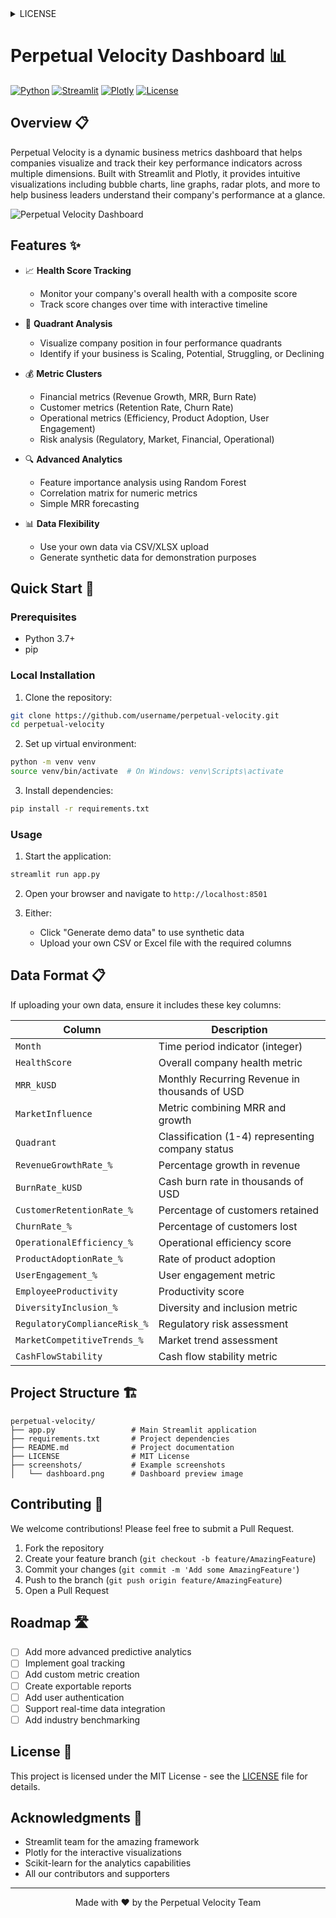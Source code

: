 <details>
<summary>LICENSE</summary>

MIT License

Copyright (c) 2025 Perpetual Velocity

Permission is hereby granted, free of charge, to any person obtaining a copy
of this software and associated documentation files (the "Software"), to deal
in the Software without restriction, including without limitation the rights
to use, copy, modify, merge, publish, distribute, sublicense, and/or sell
copies of the Software, and to permit persons to whom the Software is
furnished to do so, subject to the following conditions:

The above copyright notice and this permission notice shall be included in all
copies or substantial portions of the Software.

THE SOFTWARE IS PROVIDED "AS IS", WITHOUT WARRANTY OF ANY KIND, EXPRESS OR
IMPLIED, INCLUDING BUT NOT LIMITED TO THE WARRANTIES OF MERCHANTABILITY,
FITNESS FOR A PARTICULAR PURPOSE AND NONINFRINGEMENT. IN NO EVENT SHALL THE
AUTHORS OR COPYRIGHT HOLDERS BE LIABLE FOR ANY CLAIM, DAMAGES OR OTHER
LIABILITY, WHETHER IN AN ACTION OF CONTRACT, TORT OR OTHERWISE, ARISING FROM,
OUT OF OR IN CONNECTION WITH THE SOFTWARE OR THE USE OR OTHER DEALINGS IN THE
SOFTWARE.

</details>

# Perpetual Velocity Dashboard 📊

[![Python](https://img.shields.io/badge/Python-3.7+-blue.svg)](https://www.python.org/downloads/)
[![Streamlit](https://img.shields.io/badge/Streamlit-1.10+-red.svg)](https://streamlit.io)
[![Plotly](https://img.shields.io/badge/Plotly-5.3+-orange.svg)](https://plotly.com/)
[![License](https://img.shields.io/badge/License-MIT-green.svg)](LICENSE)

## Overview 📋

Perpetual Velocity is a dynamic business metrics dashboard that helps companies visualize and track their key performance indicators across multiple dimensions. Built with Streamlit and Plotly, it provides intuitive visualizations including bubble charts, line graphs, radar plots, and more to help business leaders understand their company's performance at a glance.

![Perpetual Velocity Dashboard](https://github.com/username/perpetual-velocity/raw/main/screenshots/dashboard.png)

## Features ✨

- 📈 **Health Score Tracking**
  - Monitor your company's overall health with a composite score
  - Track score changes over time with interactive timeline

- 🎯 **Quadrant Analysis**
  - Visualize company position in four performance quadrants
  - Identify if your business is Scaling, Potential, Struggling, or Declining

- 💰 **Metric Clusters**
  - Financial metrics (Revenue Growth, MRR, Burn Rate)
  - Customer metrics (Retention Rate, Churn Rate)
  - Operational metrics (Efficiency, Product Adoption, User Engagement)
  - Risk analysis (Regulatory, Market, Financial, Operational)

- 🔍 **Advanced Analytics**
  - Feature importance analysis using Random Forest
  - Correlation matrix for numeric metrics
  - Simple MRR forecasting

- 📊 **Data Flexibility**
  - Use your own data via CSV/XLSX upload
  - Generate synthetic data for demonstration purposes

## Quick Start 🚀

### Prerequisites

- Python 3.7+
- pip

### Local Installation

1. Clone the repository:

```bash
git clone https://github.com/username/perpetual-velocity.git
cd perpetual-velocity
```

2. Set up virtual environment:

```bash
python -m venv venv
source venv/bin/activate  # On Windows: venv\Scripts\activate
```

3. Install dependencies:

```bash
pip install -r requirements.txt
```

### Usage

1. Start the application:

```bash
streamlit run app.py
```

2. Open your browser and navigate to `http://localhost:8501`

3. Either:
   - Click "Generate demo data" to use synthetic data
   - Upload your own CSV or Excel file with the required columns

## Data Format 📋

If uploading your own data, ensure it includes these key columns:

| Column | Description |
|--------|-------------|
| `Month` | Time period indicator (integer) |
| `HealthScore` | Overall company health metric |
| `MRR_kUSD` | Monthly Recurring Revenue in thousands of USD |
| `MarketInfluence` | Metric combining MRR and growth |
| `Quadrant` | Classification (1-4) representing company status |
| `RevenueGrowthRate_%` | Percentage growth in revenue |
| `BurnRate_kUSD` | Cash burn rate in thousands of USD |
| `CustomerRetentionRate_%` | Percentage of customers retained |
| `ChurnRate_%` | Percentage of customers lost |
| `OperationalEfficiency_%` | Operational efficiency score |
| `ProductAdoptionRate_%` | Rate of product adoption |
| `UserEngagement_%` | User engagement metric |
| `EmployeeProductivity` | Productivity score |
| `DiversityInclusion_%` | Diversity and inclusion metric |
| `RegulatoryComplianceRisk_%` | Regulatory risk assessment |
| `MarketCompetitiveTrends_%` | Market trend assessment |
| `CashFlowStability` | Cash flow stability metric |

## Project Structure 🏗️

```
perpetual-velocity/
├── app.py                 # Main Streamlit application
├── requirements.txt       # Project dependencies
├── README.md              # Project documentation
├── LICENSE                # MIT License
├── screenshots/           # Example screenshots
│   └── dashboard.png      # Dashboard preview image
```

## Contributing 🤝

We welcome contributions! Please feel free to submit a Pull Request.

1. Fork the repository
2. Create your feature branch (`git checkout -b feature/AmazingFeature`)
3. Commit your changes (`git commit -m 'Add some AmazingFeature'`)
4. Push to the branch (`git push origin feature/AmazingFeature`)
5. Open a Pull Request

## Roadmap 🛣️

- [ ] Add more advanced predictive analytics
- [ ] Implement goal tracking
- [ ] Add custom metric creation
- [ ] Create exportable reports
- [ ] Add user authentication
- [ ] Support real-time data integration
- [ ] Add industry benchmarking

## License 📝

This project is licensed under the MIT License - see the [LICENSE](LICENSE) file for details.

## Acknowledgments 🙏

- Streamlit team for the amazing framework
- Plotly for the interactive visualizations
- Scikit-learn for the analytics capabilities
- All our contributors and supporters

---

<div align="center">
Made with ❤️ by the Perpetual Velocity Team
</div>
